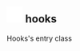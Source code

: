 ## <img src="../../.gitbook/assets/base.png" width="32" height="32" /> hooks
Hooks's entry class<br>
